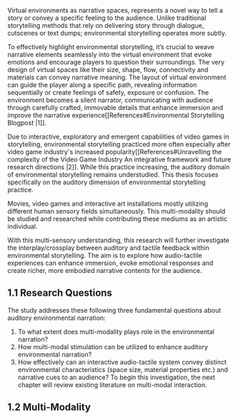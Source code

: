 Virtual environments as narrative spaces, represents a novel way to tell a story or convey a specific feeling to the audience. Unlike traditional storytelling methods that rely on delivering story through dialogue, cutscenes or text dumps; environmental storytelling operates more subtly.

To effectively highlight environmental storytelling, it’s crucial to weave narrative elements seamlessly into the virtual environment that evoke emotions and encourage players to question their surroundings. The very design of virtual spaces like their size, shape, flow, connectivity and materials can convey narrative meaning. The layout of virtual environment can guide the player along a specific path, revealing information sequentially or create feelings of safety, exposure or confusion. The environment becomes a silent narrator, communicating with audience through carefully crafted, immovable details that enhance immersion and improve the narrative experience[[References#Environmental Storytelling Blogpost |1]].

Due to interactive, exploratory and emergent capabilities of video games in storytelling, environmental storytelling practiced more often especially after video game industry's increased popularity[[References#Unravelling the complexity of the Video Game Industry An integrative framework and future research directions |2]]. While this practice increasing, the auditory domain of environmental storytelling remains understudied. This thesis focuses specifically on the auditory dimension of environmental storytelling practice.

Movies, video games and interactive art installations mostly utilizing different human sensory fields simultaneously. This multi-modality should be studied and researched while contributing these mediums as an artistic individual. 

 With this multi-sensory understanding, this research will further investigate the interplay/crossplay between auditory and tactile feedback within environmental storytelling. The aim is to explore how audio-tactile experiences can enhance immersion, evoke emotional responses and create richer, more embodied narrative contents for the audience.
## 1.1 Research Questions
The study addresses these following three fundamental questions about auditory environmental narration:
1. To what extent does multi-modality plays role in the environmental narration?
2. How multi-modal stimulation can be utilized to enhance auditory environmental narration?
3. How effectively can an interactive audio-tactile system convey distinct environmental characteristics (space size, material properties etc.) and narrative cues to an audience?
To begin this investigation, the next chapter will review existing literature on multi-modal interaction.
## 1.2 Multi-Modality
